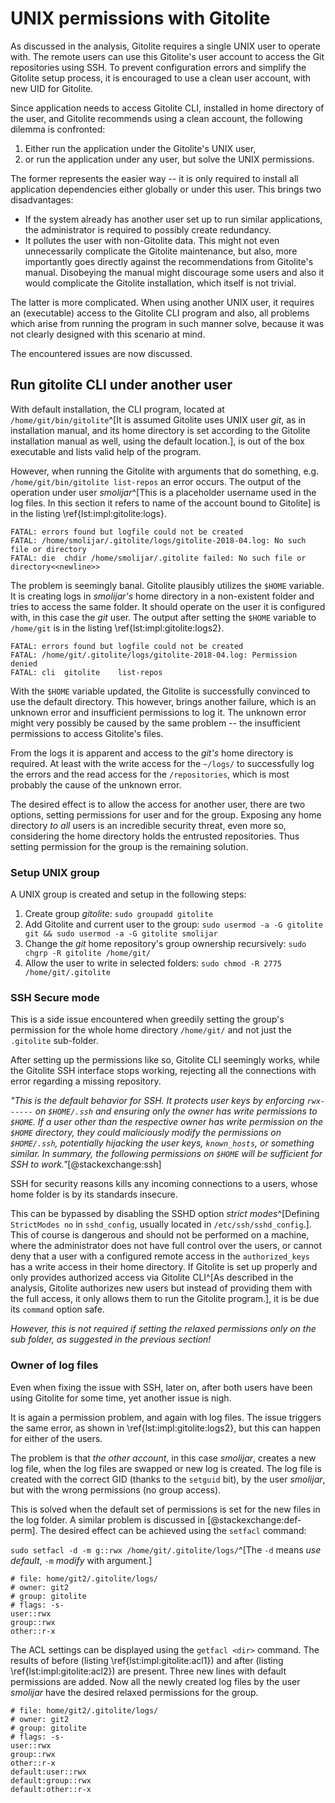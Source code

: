 # UNIX permissions with Gitolite

As discussed in the analysis, Gitolite requires a single UNIX user to operate with.
The remote users can use this Gitolite's user account to access the Git repositories using SSH.
To prevent configuration errors and simplify the Gitolite setup process, it is encouraged to use a clean user account, with new UID for Gitolite.

Since application needs to access Gitolite CLI, installed in home directory of the user, and Gitolite recommends using a clean account, the following dilemma is confronted:

1. Either run the application under the Gitolite's UNIX user,
2. or run the application under any user, but solve the UNIX permissions.

The former represents the easier way -- it is only required to install all application dependencies either globally or under this user. This brings two disadvantages:

- If the system already has another user set up to run similar applications, the administrator is required to possibly create redundancy.
- It pollutes the user with non-Gitolite data.
This might not even unnecessarily complicate the Gitolite maintenance, but also, more importantly goes directly against the recommendations from Gitolite's manual.
Disobeying the manual might discourage some users and also it would complicate the Gitolite installation, which itself is not trivial.

The latter is more complicated.
When using another UNIX user, it requires an (executable) access to the Gitolite CLI program and also, all problems which arise from running the program in such manner solve, because it was not clearly designed with this scenario at mind.

The encountered issues are now discussed.

## Run gitolite CLI under another user

With default installation, the CLI program, located at `/home/git/bin/gitolite`^[It is assumed Gitolite uses UNIX user *git*, as in installation manual, and its home directory is set according to the Gitolite installation manual as well, using the default location.], is out of the box executable and lists valid help of the program.

However, when running the Gitolite with arguments that do something, e.g. `/home/git/bin/gitolite list-repos` an error occurs.
The output of the operation under user _smolijar_^[This is a placeholder username used in the log files. In this section it refers to name of the account bound to Gitolite] is in the listing \ref{lst:impl:gitolite:logs}.

```{language=make caption="Implementation: Gitolite log error 1" label="lst:impl:gitolite:logs"}
FATAL: errors found but logfile could not be created
FATAL: /home/smolijar/.gitolite/logs/gitolite-2018-04.log: No such file or directory
FATAL: die	chdir /home/smolijar/.gitolite failed: No such file or directory<<newline>>
```

The problem is seemingly banal.
Gitolite plausibly utilizes the `$HOME` variable.
It is creating logs in *smolijar's* home directory in a non-existent folder and tries to access the same folder.
It should operate on the user it is configured with, in this case the _git_ user.
The output after setting the `$HOME` variable to `/home/git` is in the listing \ref{lst:impl:gitolite:logs2}.

```{language=make caption="Implementation: Gitolite log error 2" label="lst:impl:gitolite:logs2"}
FATAL: errors found but logfile could not be created
FATAL: /home/git/.gitolite/logs/gitolite-2018-04.log: Permission denied
FATAL: cli	gitolite	list-repos
```

With the `$HOME` variable updated, the Gitolite is successfully convinced to use the default directory.
This however, brings another failure, which is an unknown error and insufficient permissions to log it.
The unknown error might very possibly be caused by the same problem -- the insufficient permissions to access Gitolite's files.

From the logs it is apparent and access to the _git's_ home directory is required.
At least with the write access for the `~/logs/` to successfully log the errors and the read access for the `/repositories`, which is most probably the cause of the unknown error.

The desired effect is to allow the access for another user, there are two options, setting permissions for user and for the group.
Exposing any home directory _to all_ users is an incredible security threat, even more so, considering the home directory holds the entrusted repositories.
Thus setting permission for the group is the remaining solution.

### Setup UNIX group

A UNIX group is created and setup in the following steps:

1. Create group _gitolite_: `sudo groupadd gitolite`
2. Add Gitolite and current user to the group: `sudo usermod -a -G gitolite git && sudo usermod -a -G gitolite smolijar`
3. Change the _git_ home repository's group ownership recursively: `sudo chgrp -R gitolite /home/git/`
4. Allow the user to write in selected folders: `sudo chmod -R 2775 /home/git/.gitolite`

### SSH Secure mode

This is a side issue encountered when greedily setting the group's permission for the whole home directory `/home/git/` and not just the `.gitolite` sub-folder.

After setting up the permissions like so, Gitolite CLI seemingly works, while the Gitolite SSH interface stops working, rejecting all the connections with error regarding a missing repository.

_"This is the default behavior for SSH. It protects user keys by enforcing `rwx------` on `$HOME/.ssh` and ensuring only the owner has write permissions to `$HOME`. If a user other than the respective owner has write permission on the `$HOME` directory, they could maliciously modify the permissions on `$HOME/.ssh`, potentially hijacking the user keys, `known_hosts`, or something similar. In summary, the following permissions on `$HOME` will be sufficient for SSH to work."_[@stackexchange:ssh]

SSH for security reasons kills any incoming connections to a users, whose home folder is by its standards insecure.

This can be bypassed by disabling the SSHD option _strict modes_^[Defining `StrictModes no` in `sshd_config`, usually located in `/etc/ssh/sshd_config`.].
This of course is dangerous and should not be performed on a machine, where the administrator does not have full control over the users, or cannot deny that a user with a configured remote access in the `authorized_keys` has a write access in their home directory.
If Gitolite is set up properly and only provides authorized access via Gitolite CLI^[As described in the analysis, Gitolite authorizes new users but instead of providing them with the full access, it only allows them to run the Gitolite program.], it is be due its `command` option safe.

*However, this is not required if setting the relaxed permissions only on the sub folder, as suggested in the previous section!*

### Owner of log files

Even when fixing the issue with SSH, later on, after both users have been using Gitolite for some time, yet another issue is nigh.

It is again a permission problem, and again with log files.
The issue triggers the same error, as shown in \ref{lst:impl:gitolite:logs2}, but this can happen for either of the users.

The problem is that _the other account_, in this case _smolijar_, creates a new log file, when the log files are swapped or new log is created.
The log file is created with the correct GID (thanks to the `setguid` bit), by the user _smolijar_, but with the wrong permissions (no group access).

This is solved when the default set of permissions is set for the new files in the log folder.
A similar problem is discussed in [@stackexchange:def-perm].
The desired effect can be achieved using the `setfacl` command:

`sudo setfacl -d -m g::rwx /home/git/.gitolite/logs/`^[The `-d` means _use default_, `-m` _modify_ with argument.]


```{language=bash caption="Implementation: Gitolite default ACL before" label="lst:impl:gitolite:acl1"}
# file: home/git2/.gitolite/logs/
# owner: git2
# group: gitolite
# flags: -s-
user::rwx
group::rwx
other::r-x
```

The ACL settings can be displayed using the `getfacl <dir>` command.
The results of before (listing \ref{lst:impl:gitolite:acl1}) and after (listing \ref{lst:impl:gitolite:acl2}) are present.
Three new lines with default permissions are added.
Now all the newly created log files by the user _smolijar_ have the desired relaxed permissions for the group.

```{language=bash caption="Implementation: Gitolite default ACL after" label="lst:impl:gitolite:acl2"}
# file: home/git2/.gitolite/logs/
# owner: git2
# group: gitolite
# flags: -s-
user::rwx
group::rwx
other::r-x
default:user::rwx
default:group::rwx
default:other::r-x
```
